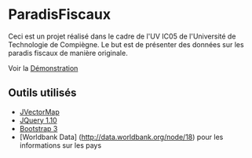 ParadisFiscaux
==============
Ceci est un projet réalisé dans le cadre de l'UV IC05 de l'Université de Technologie de Compiègne. Le but est de présenter des données sur les 
paradis fiscaux de manière originale.

Voir la [Démonstration](http://37.187.81.3/ParadisFiscaux/France)

## Outils utilisés

- [JVectorMap](http://jvectormap.com/)
- [JQuery 1.10](http://jquery.com/)
- [Bootstrap 3](http://getbootstrap.com)
- [Worldbank Data] (http://data.worldbank.org/node/18) pour les informations sur les pays
